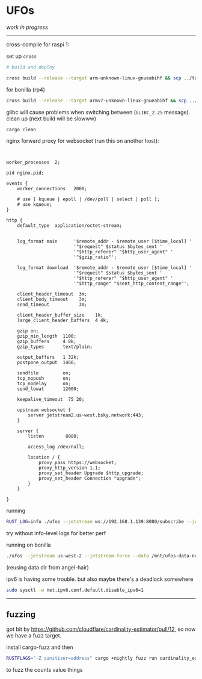 # UFOs

_work in progress_



----

cross-compile for raspi 1:

set up `cross`

```bash
# build and deploy

cross build --release --target arm-unknown-linux-gnueabihf && scp ../target/arm-unknown-linux-gnueabihf/release/ufos angel-hair.local:ufos
```

for bonilla (rp4)

```bash
cross build --release --target armv7-unknown-linux-gnueabihf && scp ../target/armv7-unknown-linux-gnueabihf/release/ufos pi@bonilla.local:ufos
```

glibc will cause problems when switching between (`GLIBC_2.25` message). clean up (next build will be slowww)

```bash
cargo clean
```

nginx forward proxy for websocket (run this on another host):

```nginx


worker_processes  2;

pid nginx.pid;

events {
    worker_connections   2000;

    # use [ kqueue | epoll | /dev/poll | select | poll ];
    # use kqueue;
}

http {
    default_type  application/octet-stream;


    log_format main      '$remote_addr - $remote_user [$time_local] '
                         '"$request" $status $bytes_sent '
                         '"$http_referer" "$http_user_agent" '
                         '"$gzip_ratio"';

    log_format download  '$remote_addr - $remote_user [$time_local] '
                         '"$request" $status $bytes_sent '
                         '"$http_referer" "$http_user_agent" '
                         '"$http_range" "$sent_http_content_range"';

    client_header_timeout  3m;
    client_body_timeout    3m;
    send_timeout           3m;

    client_header_buffer_size    1k;
    large_client_header_buffers  4 4k;

    gzip on;
    gzip_min_length  1100;
    gzip_buffers     4 8k;
    gzip_types       text/plain;

    output_buffers   1 32k;
    postpone_output  1460;

    sendfile         on;
    tcp_nopush       on;
    tcp_nodelay      on;
    send_lowat       12000;

    keepalive_timeout  75 20;

    upstream websocket {
        server jetstream2.us-west.bsky.network:443;
    }

    server {
        listen        8080;

        access_log /dev/null;

        location / {
            proxy_pass https://websocket;
            proxy_http_version 1.1;
            proxy_set_header Upgrade $http_upgrade;
            proxy_set_header Connection "upgrade";
        }
    }

}
```

running

```bash
RUST_LOG=info ./ufos --jetstream ws://192.168.1.139:8080/subscribe --jetstream-force --jetstream-no-zstd --data /mnt/ufos-data-blah/
```

try without info-level logs for better perf

running on bonilla

```bash
./ufos --jetstream us-west-2 --jetstream-force --data /mnt/ufos-data-no-compression-2/
```

(reusing data dir from angel-hair)


ipv6 is having some trouble. but also maybe there's a deadlock somewhere

```bash
sudo sysctl -w net.ipv6.conf.default.disable_ipv6=1
```


---

## fuzzing

got bit by https://github.com/cloudflare/cardinality-estimator/pull/12, so now we have a fuzz target.

install cargo-fuzz and then

```bash
RUSTFLAGS="-Z sanitizer=address" cargo +nightly fuzz run cardinality_estimator
```

to fuzz the counts value things
